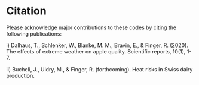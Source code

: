 # Citation

Please acknowledge major contributions to these codes by citing the following publications:

i) Dalhaus, T., Schlenker, W., Blanke, M. M., Bravin, E., & Finger, R. (2020). The effects of extreme weather on apple quality. Scientific reports, 10(1), 1-7.

ii) Bucheli, J., Uldry, M., & Finger, R. (forthcoming). Heat risks in Swiss dairy production.

